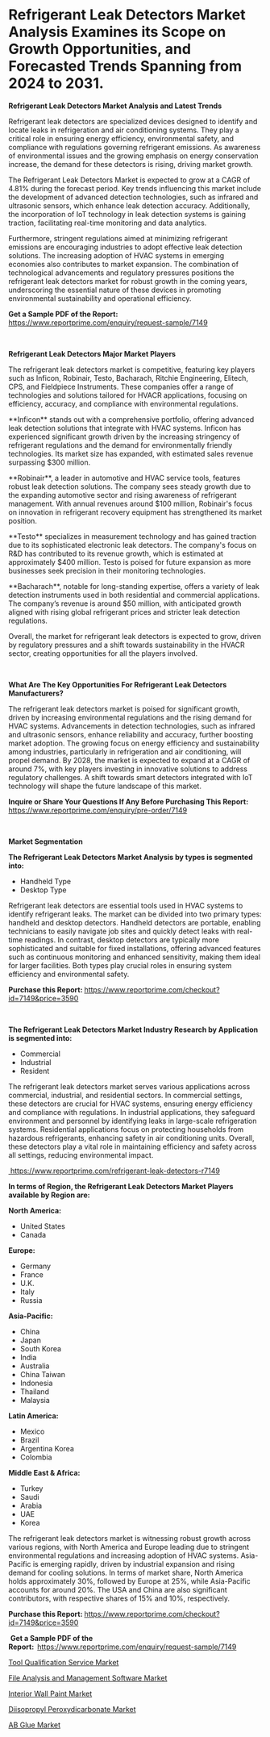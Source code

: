 <p><h1>Refrigerant Leak Detectors Market Analysis Examines its Scope on Growth Opportunities, and Forecasted Trends Spanning from 2024 to 2031.</h1></p><p><strong>Refrigerant Leak Detectors Market Analysis and Latest Trends</strong></p>
<p><p>Refrigerant leak detectors are specialized devices designed to identify and locate leaks in refrigeration and air conditioning systems. They play a critical role in ensuring energy efficiency, environmental safety, and compliance with regulations governing refrigerant emissions. As awareness of environmental issues and the growing emphasis on energy conservation increase, the demand for these detectors is rising, driving market growth.</p><p>The Refrigerant Leak Detectors Market is expected to grow at a CAGR of 4.81% during the forecast period. Key trends influencing this market include the development of advanced detection technologies, such as infrared and ultrasonic sensors, which enhance leak detection accuracy. Additionally, the incorporation of IoT technology in leak detection systems is gaining traction, facilitating real-time monitoring and data analytics.</p><p>Furthermore, stringent regulations aimed at minimizing refrigerant emissions are encouraging industries to adopt effective leak detection solutions. The increasing adoption of HVAC systems in emerging economies also contributes to market expansion. The combination of technological advancements and regulatory pressures positions the refrigerant leak detectors market for robust growth in the coming years, underscoring the essential nature of these devices in promoting environmental sustainability and operational efficiency.</p></p>
<p><strong>Get a Sample PDF of the Report:&nbsp;</strong> <a href="https://www.reportprime.com/enquiry/request-sample/7149?utm_campaign=1117&utm_medium=2&utm_source=Github&utm_content=ia&utm_term=25112024&utm_id=refrigerant-leak-detectors">https://www.reportprime.com/enquiry/request-sample/7149</a></p>
<p>&nbsp;</p>
<p><strong>Refrigerant Leak Detectors Major Market Players</strong></p>
<p><p>The refrigerant leak detectors market is competitive, featuring key players such as Inficon, Robinair, Testo, Bacharach, Ritchie Engineering, Elitech, CPS, and Fieldpiece Instruments. These companies offer a range of technologies and solutions tailored for HVACR applications, focusing on efficiency, accuracy, and compliance with environmental regulations.</p><p>**Inficon** stands out with a comprehensive portfolio, offering advanced leak detection solutions that integrate with HVAC systems. Inficon has experienced significant growth driven by the increasing stringency of refrigerant regulations and the demand for environmentally friendly technologies. Its market size has expanded, with estimated sales revenue surpassing $300 million.</p><p>**Robinair**, a leader in automotive and HVAC service tools, features robust leak detection solutions. The company sees steady growth due to the expanding automotive sector and rising awareness of refrigerant management. With annual revenues around $100 million, Robinair's focus on innovation in refrigerant recovery equipment has strengthened its market position.</p><p>**Testo** specializes in measurement technology and has gained traction due to its sophisticated electronic leak detectors. The company's focus on R&D has contributed to its revenue growth, which is estimated at approximately $400 million. Testo is poised for future expansion as more businesses seek precision in their monitoring technologies.</p><p>**Bacharach**, notable for long-standing expertise, offers a variety of leak detection instruments used in both residential and commercial applications. The company’s revenue is around $50 million, with anticipated growth aligned with rising global refrigerant prices and stricter leak detection regulations.</p><p>Overall, the market for refrigerant leak detectors is expected to grow, driven by regulatory pressures and a shift towards sustainability in the HVACR sector, creating opportunities for all the players involved.</p></p>
<p>&nbsp;</p>
<p><strong>What Are The Key Opportunities For Refrigerant Leak Detectors Manufacturers?</strong></p>
<p><p>The refrigerant leak detectors market is poised for significant growth, driven by increasing environmental regulations and the rising demand for HVAC systems. Advancements in detection technologies, such as infrared and ultrasonic sensors, enhance reliability and accuracy, further boosting market adoption. The growing focus on energy efficiency and sustainability among industries, particularly in refrigeration and air conditioning, will propel demand. By 2028, the market is expected to expand at a CAGR of around 7%, with key players investing in innovative solutions to address regulatory challenges. A shift towards smart detectors integrated with IoT technology will shape the future landscape of this market.</p></p>
<p><strong>Inquire or Share Your Questions If Any Before Purchasing This Report:</strong> <a href="https://www.reportprime.com/enquiry/pre-order/7149?utm_campaign=1117&utm_medium=2&utm_source=Github&utm_content=ia&utm_term=25112024&utm_id=refrigerant-leak-detectors">https://www.reportprime.com/enquiry/pre-order/7149</a></p>
<p>&nbsp;</p>
<p><strong>Market Segmentation</strong></p>
<p><strong>The Refrigerant Leak Detectors Market Analysis by types is segmented into:</strong></p>
<p><ul><li>Handheld Type</li><li>Desktop Type</li></ul></p>
<p><p>Refrigerant leak detectors are essential tools used in HVAC systems to identify refrigerant leaks. The market can be divided into two primary types: handheld and desktop detectors. Handheld detectors are portable, enabling technicians to easily navigate job sites and quickly detect leaks with real-time readings. In contrast, desktop detectors are typically more sophisticated and suitable for fixed installations, offering advanced features such as continuous monitoring and enhanced sensitivity, making them ideal for larger facilities. Both types play crucial roles in ensuring system efficiency and environmental safety.</p></p>
<p><strong>Purchase this Report:&nbsp;</strong><a href="https://www.reportprime.com/checkout?id=7149&price=3590&utm_campaign=1117&utm_medium=2&utm_source=Github&utm_content=ia&utm_term=25112024&utm_id=refrigerant-leak-detectors">https://www.reportprime.com/checkout?id=7149&price=3590</a></p>
<p>&nbsp;</p>
<p><strong>The Refrigerant Leak Detectors Market Industry Research by Application is segmented into:</strong></p>
<p><ul><li>Commercial</li><li>Industrial</li><li>Resident</li></ul></p>
<p><p>The refrigerant leak detectors market serves various applications across commercial, industrial, and residential sectors. In commercial settings, these detectors are crucial for HVAC systems, ensuring energy efficiency and compliance with regulations. In industrial applications, they safeguard environment and personnel by identifying leaks in large-scale refrigeration systems. Residential applications focus on protecting households from hazardous refrigerants, enhancing safety in air conditioning units. Overall, these detectors play a vital role in maintaining efficiency and safety across all settings, reducing environmental impact.</p></p>
<p><a href="https://www.reportprime.com/refrigerant-leak-detectors-r7149?utm_campaign=1117&utm_medium=2&utm_source=Github&utm_content=ia&utm_term=25112024&utm_id=refrigerant-leak-detectors">&nbsp;https://www.reportprime.com/refrigerant-leak-detectors-r7149</a></p>
<p><strong>In terms of Region, the Refrigerant Leak Detectors Market Players available by Region are:</strong></p>
<p>
    <p> <strong> North America: </strong>
        <ul>
            <li>United States</li>
            <li>Canada</li>
        </ul>
        </p> 
    <p> <strong> Europe: </strong>
        <ul>
            <li>Germany</li>
            <li>France</li>
            <li>U.K.</li>
            <li>Italy</li>
            <li>Russia</li>
        </ul>
        </p> 
    <p> <strong> Asia-Pacific: </strong>
        <ul>
            <li>China</li>
            <li>Japan</li>
            <li>South Korea</li>
            <li>India</li>
            <li>Australia</li>
            <li>China Taiwan</li>
            <li>Indonesia</li>
            <li>Thailand</li>
            <li>Malaysia</li>
        </ul>
        </p> 
    <p> <strong> Latin America: </strong>
        <ul>
            <li>Mexico</li>
            <li>Brazil</li>
            <li>Argentina Korea</li>
            <li>Colombia</li>
        </ul>
        </p> 
    <p> <strong> Middle East & Africa: </strong>
        <ul>
            <li>Turkey</li>
            <li>Saudi</li>
            <li>Arabia</li>
            <li>UAE</li>
            <li>Korea</li>
        </ul>
    </p>
    </p>
<p><p>The refrigerant leak detectors market is witnessing robust growth across various regions, with North America and Europe leading due to stringent environmental regulations and increasing adoption of HVAC systems. Asia-Pacific is emerging rapidly, driven by industrial expansion and rising demand for cooling solutions. In terms of market share, North America holds approximately 30%, followed by Europe at 25%, while Asia-Pacific accounts for around 20%. The USA and China are also significant contributors, with respective shares of 15% and 10%, respectively.</p></p>
<p><strong>Purchase this Report: </strong><a href="https://www.reportprime.com/checkout?id=7149&price=3590&utm_campaign=1117&utm_medium=2&utm_source=Github&utm_content=ia&utm_term=25112024&utm_id=refrigerant-leak-detectors">https://www.reportprime.com/checkout?id=7149&price=3590</a></p>
<p>&nbsp;<strong>Get a Sample PDF of the Report:&nbsp;&nbsp;</strong><a href="https://www.reportprime.com/enquiry/request-sample/7149?utm_campaign=1117&utm_medium=2&utm_source=Github&utm_content=ia&utm_term=25112024&utm_id=refrigerant-leak-detectors">https://www.reportprime.com/enquiry/request-sample/7149</a></p>
<p><strong></strong></p>
<p><p><a href="https://issuu.com/reportprime-2/docs/tool-qualification-service-market-s_6ffba7537c630f?utm_campaign=1117&utm_medium=2&utm_source=Github&utm_content=ia&utm_term=25112024&utm_id=refrigerant-leak-detectors">Tool Qualification Service Market</a></p><p><a href="https://issuu.com/reportprime-2/docs/file-analysis-and-management-softwa_3a47042aa15080?utm_campaign=1117&utm_medium=2&utm_source=Github&utm_content=ia&utm_term=25112024&utm_id=refrigerant-leak-detectors">File Analysis and Management Software Market</a></p><p><a href="https://www.linkedin.com/pulse/global-interior-wall-paint-71-cagr-forecast-2024-2031-c5xue?utm_campaign=1117&utm_medium=2&utm_source=Github&utm_content=ia&utm_term=25112024&utm_id=refrigerant-leak-detectors">Interior Wall Paint Market</a></p><p><a href="https://www.linkedin.com/pulse/charting-future-comprehensive-analysis-global-diisopropyl-c4mqe?utm_campaign=1117&utm_medium=2&utm_source=Github&utm_content=ia&utm_term=25112024&utm_id=refrigerant-leak-detectors">Diisopropyl Peroxydicarbonate Market</a></p><p><a href="https://www.linkedin.com/pulse/ab-glue-momentum-charting-119-cagr-path-2024-2031-marko-vision-yhfhe?utm_campaign=1117&utm_medium=2&utm_source=Github&utm_content=ia&utm_term=25112024&utm_id=refrigerant-leak-detectors">AB Glue Market</a></p></p>